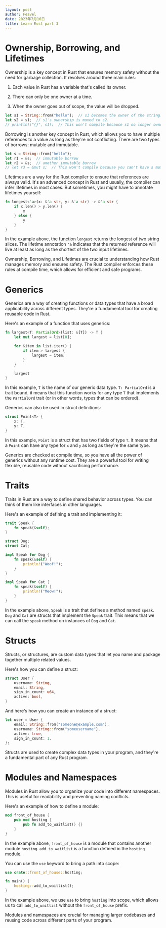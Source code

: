 ```yaml
---
layout: post
author: Feavel
date: 2023年7月16日
title: Learn Rust part 3
---
```


# Ownership, Borrowing, and Lifetimes

Ownership is a key concept in Rust that ensures memory safety without the need for garbage collection. It revolves around three main rules:

1. Each value in Rust has a variable that's called its owner.

2. There can only be one owner at a time.

3. When the owner goes out of scope, the value will be dropped.


```rust
let s1 = String::from("hello");  // s1 becomes the owner of the string.
let s2 = s1;  // s1's ownership is moved to s2.
// println!("{}", s1);  // This won't compile because s1 no longer owns the string.
```

Borrowing is another key concept in Rust, which allows you to have multiple references to a value as long as they're not conflicting. There are two types of borrows: mutable and immutable.

```rust
let s = String::from("hello");
let r1 = &s;  // immutable borrow
let r2 = &s;  // another immutable borrow
// let r3 = &mut s;  // This won't compile because you can't have a mutable borrow while having an immutable one.
```

Lifetimes are a way for the Rust compiler to ensure that references are always valid. It's an advanced concept in Rust and usually, the compiler can infer lifetimes in most cases. But sometimes, you might have to annotate lifetimes yourself:

```rust
fn longest<'a>(x: &'a str, y: &'a str) -> &'a str {
    if x.len() > y.len() {
        x
    } else {
        y
    }
}
```

In the example above, the function `longest` returns the longest of two string slices. The lifetime annotation `'a` indicates that the returned reference will live at least as long as the shortest of the two input lifetimes.

Ownership, Borrowing, and Lifetimes are crucial to understanding how Rust manages memory and ensures safety. The Rust compiler enforces these rules at compile time, which allows for efficient and safe programs.

# Generics

Generics are a way of creating functions or data types that have a broad applicability across different types. They're a fundamental tool for creating reusable code in Rust.

Here's an example of a function that uses generics:

```rust
fn largest<T: PartialOrd>(list: &[T]) -> T {
    let mut largest = list[0];

    for &item in list.iter() {
        if item > largest {
            largest = item;
        }
    }

    largest
}
```

In this example, `T` is the name of our generic data type. `T: PartialOrd` is a trait bound, it means that this function works for any type `T` that implements the `PartialOrd` trait (or in other words, types that can be ordered).

Generics can also be used in struct definitions:

```rust
struct Point<T> {
    x: T,
    y: T,
}
```

In this example, `Point` is a struct that has two fields of type `T`. It means that a `Point` can have any type for `x` and `y` as long as they're the same type.

Generics are checked at compile time, so you have all the power of generics without any runtime cost. They are a powerful tool for writing flexible, reusable code without sacrificing performance.

# Traits

Traits in Rust are a way to define shared behavior across types. You can think of them like interfaces in other languages.

Here's an example of defining a trait and implementing it:

```rust
trait Speak {
    fn speak(&self);
}

struct Dog;
struct Cat;

impl Speak for Dog {
    fn speak(&self) {
        println!("Woof!");
    }
}

impl Speak for Cat {
    fn speak(&self) {
        println!("Meow!");
    }
}
```

In the example above, `Speak` is a trait that defines a method named `speak`. `Dog` and `Cat` are structs that implement the `Speak` trait. This means that we can call the `speak` method on instances of `Dog` and `Cat`.

# Structs

Structs, or structures, are custom data types that let you name and package together multiple related values.

Here's how you can define a struct:

```rust
struct User {
    username: String,
    email: String,
    sign_in_count: u64,
    active: bool,
}
```

And here's how you can create an instance of a struct:

```rust
let user = User {
    email: String::from("someone@example.com"),
    username: String::from("someusername"),
    active: true,
    sign_in_count: 1,
};
```

Structs are used to create complex data types in your program, and they're a fundamental part of any Rust program.

# Modules and Namespaces

Modules in Rust allow you to organize your code into different namespaces. This is useful for readability and preventing naming conflicts.

Here's an example of how to define a module:

```rust
mod front_of_house {
    pub mod hosting {
        pub fn add_to_waitlist() {}
    }
}
```

In the example above, `front_of_house` is a module that contains another module `hosting`. `add_to_waitlist` is a function defined in the `hosting` module.

You can use the `use` keyword to bring a path into scope:

```rust
use crate::front_of_house::hosting;

fn main() {
    hosting::add_to_waitlist();
}
```

In the example above, we use `use` to bring `hosting` into scope, which allows us to call `add_to_waitlist` without the `front_of_house` prefix.

Modules and namespaces are crucial for managing larger codebases and reusing code across different parts of your program.
